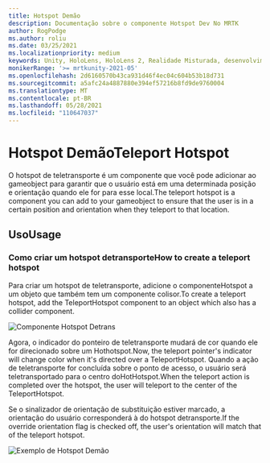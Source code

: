 ```yaml
---
title: Hotspot Demão
description: Documentação sobre o componente Hotspot Dev No MRTK
author: RogPodge
ms.author: roliu
ms.date: 03/25/2021
ms.localizationpriority: medium
keywords: Unity, HoloLens, HoloLens 2, Realidade Misturada, desenvolvimento, MRTK, Sistema Detransporte, Hotspot DeTransporte
monikerRange: '>= mrtkunity-2021-05'
ms.openlocfilehash: 2d6160570b43ca931d46f4ec04c604b53b18d731
ms.sourcegitcommit: a5afc24a4887880e394ef57216b8fd9de9760004
ms.translationtype: MT
ms.contentlocale: pt-BR
ms.lasthandoff: 05/28/2021
ms.locfileid: "110647037"
---
```

# <a name="teleport-hotspot"></a><span data-ttu-id="35e9c-104">Hotspot Demão</span><span class="sxs-lookup"><span data-stu-id="35e9c-104">Teleport Hotspot</span></span>

<span data-ttu-id="35e9c-105">O hotspot de teletransporte é um componente que você pode adicionar ao gameobject para garantir que o usuário está em uma determinada posição e orientação quando ele for para esse local.</span><span class="sxs-lookup"><span data-stu-id="35e9c-105">The teleport hotspot is a component you can add to your gameobject to ensure that the user is in a certain position and orientation when they teleport to that location.</span></span>

## <a name="usage"></a><span data-ttu-id="35e9c-106">Uso</span><span class="sxs-lookup"><span data-stu-id="35e9c-106">Usage</span></span>

### <a name="how-to-create-a-teleport-hotspot"></a><span data-ttu-id="35e9c-107">Como criar um hotspot detransporte</span><span class="sxs-lookup"><span data-stu-id="35e9c-107">How to create a teleport hotspot</span></span>

<span data-ttu-id="35e9c-108">Para criar um hotspot de teletransporte, adicione o componenteHotspot a um objeto que também tem um componente colisor.</span><span class="sxs-lookup"><span data-stu-id="35e9c-108">To create a teleport hotspot, add the TeleportHotspot component to an object which also has a collider component.</span></span> 

![Componente Hotspot Detrans](../images/teleport/TeleportHotspotComponent.png)

<span data-ttu-id="35e9c-110">Agora, o indicador do ponteiro de teletransporte mudará de cor quando ele for direcionado sobre um Hothotspot.</span><span class="sxs-lookup"><span data-stu-id="35e9c-110">Now, the teleport pointer's indicator will change color when it's directed over a TeleportHotspot.</span></span> <span data-ttu-id="35e9c-111">Quando a ação de teletransporte for concluída sobre o ponto de acesso, o usuário será teletransportado para o centro doHotHotspot.</span><span class="sxs-lookup"><span data-stu-id="35e9c-111">When the teleport action is completed over the hotspot, the user will teleport to the center of the TeleportHotspot.</span></span>

<span data-ttu-id="35e9c-112">Se o sinalizador de orientação de substituição estiver marcado, a orientação do usuário corresponderá à do hotspot detransporte.</span><span class="sxs-lookup"><span data-stu-id="35e9c-112">If the override orientation flag is checked off, the user's orientation will match that of the teleport hotspot.</span></span>

![Exemplo de Hotspot Demão](../images/teleport/TeleportHotspotExample.gif)
